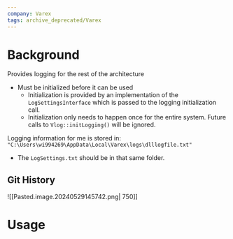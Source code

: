 ```yaml
---
company: Varex
tags: archive_deprecated/Varex
---
```

# Background
Provides logging for the rest of the architecture
- Must be initialized before it can be used
	- Initialization is provided by an implementation of the `LogSettingsInterface` which is passed to the logging initialization call. 
	- Initialization only needs to happen once for the entire system. Future calls to `Vlog::initLogging()` will be ignored. 

Logging information for me is stored in:
`"C:\Users\wi994269\AppData\Local\Varex\logs\dlllogfile.txt"`
- The `LogSettings.txt` should be in that same folder. 

## Git History
![[Pasted.image.20240529145742.png| 750]]

# Usage
